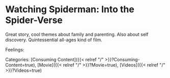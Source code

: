 # Watching Spiderman: Into the Spider-Verse

Great story, cool themes about family and parenting. Also about self discovery. Quintessential all-ages kind of film.

Feelings:

Categories: [Consuming Content]({{< relref "/" >}}?Consuming-Content=true),
[Movie]({{< relref "/" >}}?Movie=true),
[Videos]({{< relref "/" >}}?Videos=true)